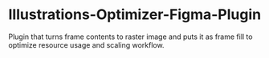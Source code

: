 # Illustrations-Optimizer-Figma-Plugin
Plugin that turns frame contents to raster image and puts it as frame fill to optimize resource usage and scaling workflow.
